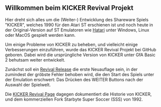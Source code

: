## Willkommen beim KICKER Revival Projekt

Hier dreht sich alles um die (Weiter-) Entwicklung des Shareware Spiels "KICKER", welches 1990 für den Atari ST erschienen ist und noch heute in der Original-Version auf ST Emulatoren wie [Hatari](https://hatari.tuxfamily.org/download.html) unter Windows, Linux oder MacOS gespielt werden kann.

Um einige Probleme von KICKER zu beheben, und vielleicht einige Verbesserungen einzuführen, wurde das KICKER Revival Projekt bei GitHub geboren. Dabei wird die ursprüngliche Version von KICKER unter GfA Basic 2 behutsam weiter entwickelt.

Zunächst soll ein [Revival Release](https://github.com/dirkwe/kicker/projects/1?card_filter_query=milestone%3A%22revival+release%22) die erste Neuauflage sein, in der zumindest der gröbste Fehler behoben wird, die den Start des Spiels unter der Emulation erschwert: Das Drücken des WEITER Buttons nach der Auswahl der Spielwelt.


Die [KICKER Revival Page](http://kicker.weigand.xyz/) dagegen dokumentiert die Historie von KICKER, und dem kommerziellen Fork Starbyte Super Soccer (SSS) von 1992.
